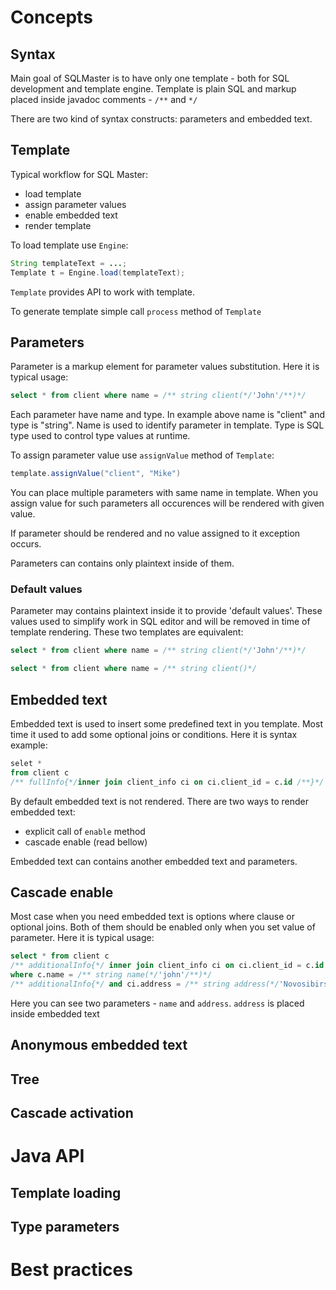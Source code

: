 
# Concepts

## Syntax
Main goal of SQLMaster is to have only one template - both for SQL development and template engine. 
Template is plain SQL and markup placed inside javadoc comments - `/**` and `*/`

There are two kind of syntax constructs: parameters and embedded text.

## Template
Typical workflow for SQL Master:
- load template
- assign parameter values
- enable embedded text
- render template

To load template use `Engine`:

```java
String templateText = ...;
Template t = Engine.load(templateText);
```

`Template` provides API to work with template.

To generate template simple call `process` method of `Template`

## Parameters
Parameter is a markup element for parameter values substitution. Here it is typical usage:

```sql
select * from client where name = /** string client(*/'John'/**)*/
```

Each parameter have name and type. In example above name is "client" and type is "string". Name is used to identify parameter in template. Type is SQL type used to control type values at runtime.

To assign parameter value use `assignValue` method of `Template`:

```java
template.assignValue("client", "Mike")
```

You can place multiple parameters with same name in template. When you assign value for such parameters all occurences will be rendered with given value.

If parameter should be rendered and no value assigned to it exception occurs.

Parameters can contains only plaintext inside of them.

### Default values
Parameter may contains plaintext inside it to provide 'default values'. These values used to simplify work in SQL editor and will be removed in time of template rendering. These two templates are equivalent:

```sql
select * from client where name = /** string client(*/'John'/**)*/
```

```sql
select * from client where name = /** string client()*/
```

## Embedded text
Embedded text is used to insert some predefined text in you template. Most time it used to add some optional joins or conditions. Here it is syntax example:

```sql
selet * 
from client c 
/** fullInfo{*/inner join client_info ci on ci.client_id = c.id /**}*/
```

By default embedded text is not rendered. There are two ways to render embedded text:
- explicit call of `enable` method
- cascade enable (read bellow)

Embedded text can contains another embedded text and parameters.

## Cascade enable
Most case when you need embedded text is options where clause or optional joins. Both of them should be enabled only when you set value of parameter. Here it is typical usage:

```sql
select * from client c
/** additionalInfo{*/ inner join client_info ci on ci.client_id = c.id /**}*/
where c.name = /** string name(*/'john'/**)*/
/** additionalInfo{*/ and ci.address = /** string address(*/'Novosibirsk'/**)}*/
```
Here you can see two parameters - `name` and `address`. `address` is placed inside embedded text

## Anonymous embedded text

## Tree

## Cascade activation

# Java API
## Template loading
## Type parameters

# Best practices
